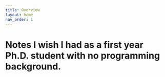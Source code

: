```yaml
---
title: Overview
layout: home
nav_order: 1
---
```


# Notes I wish I had as a first year Ph.D. student with no programming background.